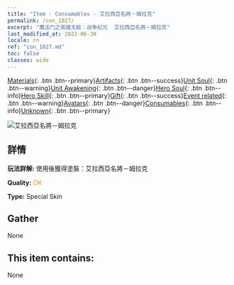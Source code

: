 ```yaml
---
title: "Item - Consumables - 艾拉西亞名將－姆拉克"
permalink: /con_1027/
excerpt: "魔法门之英雄无敌：战争纪元  艾拉西亞名將－姆拉克"
last_modified_at: 2021-06-30
locale: cn
ref: "con_1027.md"
toc: false
classes: wide
---
```

 [Materials](/ItemsCN/){: .btn .btn--primary}[Artifacts](/ItemsCN/Artifacts/){: .btn .btn--success}[Unit Soul](/ItemsCN/UnitSoul/){: .btn .btn--warning}[Unit Awakening](/ItemsCN/UnitAwakening/){: .btn .btn--danger}[Hero Soul](/ItemsCN/HeroSoul/){: .btn .btn--info}[Hero Skill](/ItemsCN/HeroSkill/){: .btn .btn--primary}[Gift](/ItemsCN/Gift/){: .btn .btn--success}[Event related](/ItemsCN/Events/){: .btn .btn--warning}[Avatars](/ItemsCN/Avatars/){: .btn .btn--danger}[Consumables](/ItemsCN/Consumables/){: .btn .btn--info}[Unknown](/ItemsCN/Unknown/){: .btn .btn--primary}

 ![艾拉西亞名將－姆拉克](/images/h/h_Mullich2.jpg)

## 詳情
 **玩法詳解:** 使用後獲得塗裝：艾拉西亞名將－姆拉克

 **Quality:** <span style="color: #FF8C00">OK</span>

 **Type:** Special Skin

## Gather

  None

## This item contains:

  None

